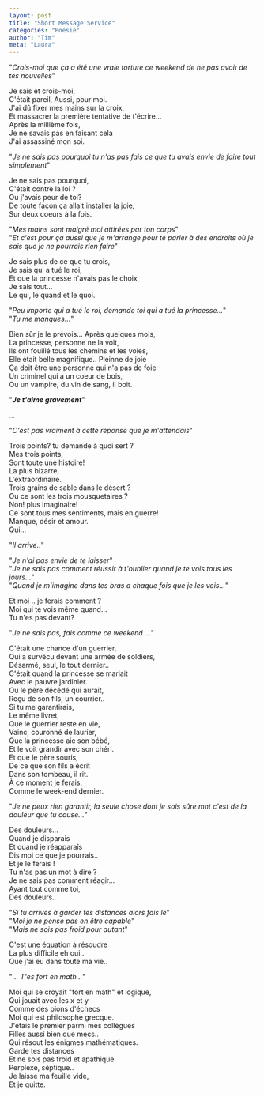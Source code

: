 ```yaml
---
layout: post
title: "Short Message Service"
categories: "Poésie"
author: "Tim"
meta: "Laura"
---
```


"*Crois-moi que ça a été une vraie torture ce weekend de ne pas avoir de tes nouvelles*"   

Je sais et crois-moi,   
C'était pareil, Aussi, pour moi.  
J'ai dû fixer mes mains sur la croix,  
Et massacrer la première tentative de t'écrire...    
Après la millième fois,   
Je ne savais pas en faisant cela   
J'ai assassiné mon soi.  

"*Je ne sais pas pourquoi tu n'as pas fais ce que tu avais envie de faire tout simplement*"  

Je ne sais pas pourquoi,   
C'était contre la loi ?    
Ou j'avais peur de toi?    
De toute façon ça allait installer la joie,   
Sur deux coeurs à la fois.   

"*Mes mains sont malgré moi attirées par ton corps*"   
"*Et c'est pour ça aussi que je m'arrange pour te parler à des endroits où je sais que je ne pourrais rien faire*"   

Je sais plus de ce que tu crois,   
Je sais qui a tué le roi,   
Et que la princesse n'avais pas le choix,   
Je sais tout...   
Le qui, le quand et le quoi.   

"*Peu importe qui a tué le roi, demande toi qui a tué la princesse...*"   
"*Tu me manques...*"

Bien sûr je le prévois... 
Après quelques mois,  
La princesse, personne ne la voit,   
Ils ont fouillé tous les chemins et les voies,   
Elle était belle magnifique.. Pleinne de joie   
Ça doit être une personne qui n'a pas de foie   
Un criminel qui a un coeur de bois,   
Ou un vampire, du vin de sang, il boit.   

"***Je t'aime gravement***"   

...   

"*C'est pas vraiment à cette réponse que je m'attendais*"    

Trois points? tu demande à quoi sert ?   
Mes trois points,   
Sont toute une histoire!   
La plus bizarre,   
L'extraordinaire.    
Trois grains de sable dans le désert ?   
Ou ce sont les trois mousquetaires ?    
Non! plus imaginaire!   
Ce sont tous mes sentiments, mais en guerre!    
Manque, désir et amour.   
Qui...

"*Il arrive..*"  



"*Je n'ai pas envie de te laisser*"   
"*Je ne sais pas comment réussir à t'oublier quand je te vois tous les jours...*"   
"*Quand je m'imagine dans tes bras a chaque fois que je les vois...*"   

Et moi ..  je ferais comment ?   
Moi qui te vois même quand...    
Tu n'es pas devant?   

"*Je ne sais pas, fais comme ce weekend ...*"    

C'était une chance d'un guerrier,   
Qui a survécu devant une armée de soldiers,  
Désarmé, seul, le tout dernier..   
C'était quand la princesse se mariait   
Avec le pauvre jardinier.   
Ou le père décédé qui aurait,   
Reçu de son fils, un courrier..   
Si tu me garantirais,   
Le même livret,   
Que le guerrier reste en vie,   
Vainc, couronné de laurier,   
Que la princesse aie son bébé,   
Et le voit grandir avec son chéri.   
Et que le père souris,   
De ce que son fils a écrit   
Dans son tombeau, il rit.   
À ce moment je ferais,   
Comme le week-end dernier.   

"*Je ne peux rien garantir, la seule chose dont je sois sûre mnt c'est de la douleur que tu cause...*"    

Des douleurs...   
Quand je disparais    
Et quand je réapparaîs   
Dis moi ce que je pourrais..   
Et je le ferais !    
Tu n'as pas un mot à dire ?    
Je ne sais pas comment réagir...    
Ayant tout comme toi,    
Des douleurs..    

"*Si tu arrives à garder tes distances alors fais le*"    
"*Moi je ne pense pas en être capable*"   
"*Mais ne sois pas froid pour autant*"   

C'est une équation à résoudre     
La plus difficile eh oui..    
Que j'ai eu dans toute ma vie..   

"*... T'es fort en math...*"    

Moi qui se croyait "fort en math" et logique,   
Qui jouait avec les x et y   
Comme des pions d'échecs    
Moi qui est philosophe grecque.    
J'étais le premier parmi mes collègues    
Filles aussi bien que mecs..    
Qui résout les énigmes mathématiques.   
Garde tes distances    
Et ne sois pas froid et apathique.    
Perplexe, séptique..   
Je laisse ma feuille vide,   
Et je quitte.      
